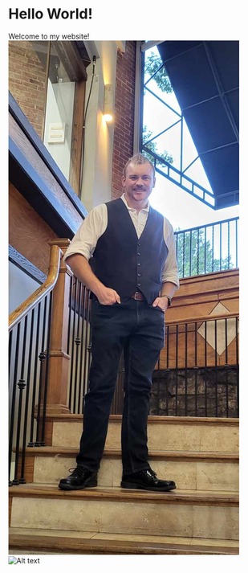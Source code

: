 # Hello World!
Welcome to my website!  
![Picture of me](formal_picture.jpg)
<img src="" alt="Alt text" width="50%" height="50%">

